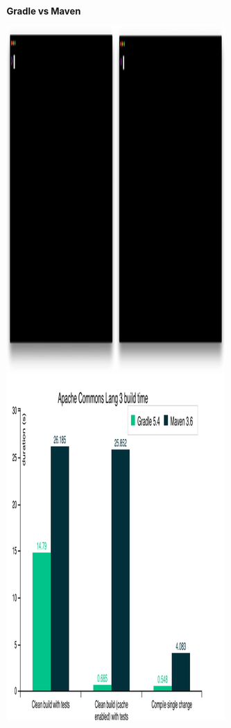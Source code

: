 ## Gradle vs Maven

<img src="lib/images/gradle-vs-maven.gif" alt="Build" style="height: 20vh"/>
<img src="lib/images/speed.png" alt="Speed" style="height: 20vh"/>

